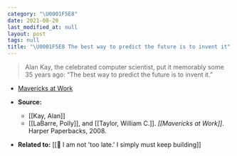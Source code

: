 ```yaml
---
category: "\U0001F5E8️"
date: 2021-08-20
last_modified_at: null
layout: post
tags: null
title: "\U0001F5E8️ The best way to predict the future is to invent it"
---
```


> Alan Kay, the celebrated computer scientist, put it memorably some 35 years ago: “The best way to predict the future is to invent it.”

- [Mavericks at Work](https://www.harpercollins.com/products/mavericks-at-work-william-c-taylorpolly-g-labarre?variant=32206919893026)

- **Source:** 
	- [[Kay, Alan]]
	- [[LaBarre, Polly]], and [[Taylor, William C.]]. _[[Mavericks at Work]]_. Harper Paperbacks, 2008.
- **Related to:** [[🌰 I am not 'too late.' I simply must keep building]]